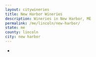 ```yaml
---
layout: citywineries
title: New Harbor Wineries
description: Wineries in New Harbor, ME
permalink: /me/lincoln/new-harbor/
state: me
county: lincoln
city: new harbor
---
```

-
